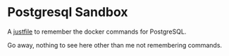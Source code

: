 # Postgresql Sandbox

A [justfile](https://github.com/casey/just) to remember the docker commands for PostgreSQL.

Go away, nothing to see here other than me not remembering commands.

